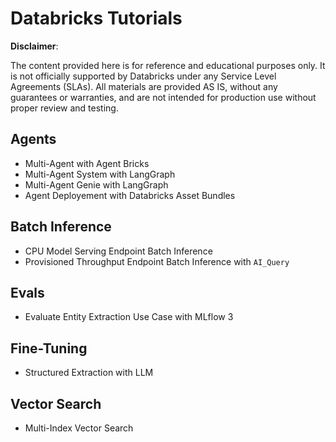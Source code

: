 # Databricks Tutorials

**Disclaimer**:

The content provided here is for reference and educational purposes only.
It is not officially supported by Databricks under any Service Level Agreements (SLAs).
All materials are provided AS IS, without any guarantees or warranties, and are not intended for production use without proper review and testing.

## Agents

* Multi-Agent with Agent Bricks
* Multi-Agent System with LangGraph
* Multi-Agent Genie with LangGraph
* Agent Deployement with Databricks Asset Bundles

## Batch Inference

* CPU Model Serving Endpoint Batch Inference
* Provisioned Throughput Endpoint Batch Inference with `AI_Query`

## Evals

* Evaluate Entity Extraction Use Case with MLflow 3

## Fine-Tuning

* Structured Extraction with LLM

## Vector Search

* Multi-Index Vector Search
